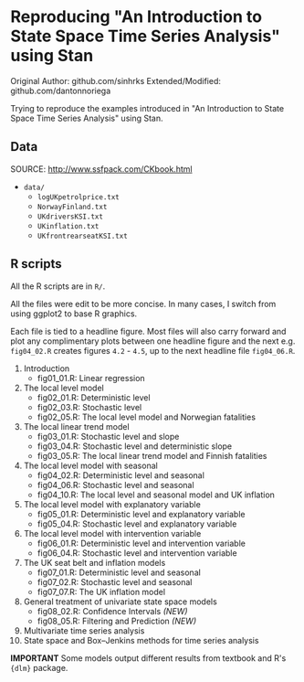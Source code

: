 # Reproducing "An Introduction to State Space Time Series Analysis" using Stan

Original Author: github.com/sinhrks
Extended/Modified: github.com/dantonnoriega

Trying to reproduce the examples introduced in "An Introduction to State Space Time Series Analysis" using Stan.

## Data

SOURCE: http://www.ssfpack.com/CKbook.html

- `data/`
    - `logUKpetrolprice.txt`
    - `NorwayFinland.txt`
    - `UKdriversKSI.txt`
    - `UKinflation.txt`
    - `UKfrontrearseatKSI.txt`



## R scripts

All the R scripts are in `R/`.

All the files were edit to be more concise. In many cases, I switch from using ggplot2 to base R graphics.

Each file is tied to a headline figure. Most files will also carry forward and plot any complimentary plots between one headline figure and the next e.g. `fig04_02.R` creates figures `4.2` - `4.5`, up to the next headline file `fig04_06.R`.

1. Introduction
    - fig01_01.R: Linear regression
2. The local level model
    - fig02_01.R: Deterministic level
    - fig02_03.R: Stochastic level
    - fig02_05.R: The local level model and Norwegian fatalities
3. The local linear trend model
    - fig03_01.R: Stochastic level and slope
    - fig03_04.R: Stochastic level and deterministic slope
    - fig03_05.R: The local linear trend model and Finnish fatalities
4. The local level model with seasonal
    - fig04_02.R: Deterministic level and seasonal
    - fig04_06.R: Stochastic level and seasonal
    - fig04_10.R: The local level and seasonal model and UK inflation
5. The local level model with explanatory variable
    - fig05_01.R: Deterministic level and explanatory variable
    - fig05_04.R: Stochastic level and explanatory variable
6. The local level model with intervention variable
    - fig06_01.R: Deterministic level and intervention variable
    - fig06_04.R: Stochastic level and intervention variable
7. The UK seat belt and inflation models
    - fig07_01.R: Deterministic level and seasonal
    - fig07_02.R: Stochastic level and seasonal
    - fig07_07.R: The UK inflation model
8. General treatment of univariate state space models
    - fig08_02.R: Confidence Intervals *(NEW)*
    - fig08_05.R: Filtering and Prediction *(NEW)*
9. Multivariate time series analysis
10. State space and Box–Jenkins methods for time series analysis

**IMPORTANT** Some models output different results from textbook and R's `{dlm}` package.
